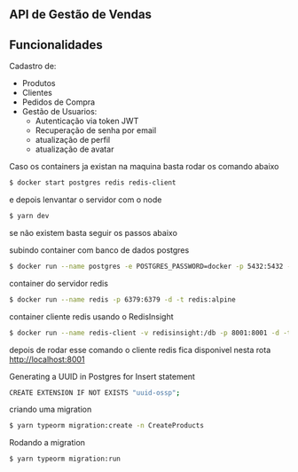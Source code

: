 ## API de Gestão de Vendas

## Funcionalidades

Cadastro de:
- Produtos
- Clientes
- Pedidos de Compra
- Gestão de Usuarios:
    - Autenticação via token JWT
    - Recuperação de senha por email
    - atualização de perfil
    - atualização de avatar


Caso os containers ja existan na maquina basta rodar os comando abaixo
```bash
$ docker start postgres redis redis-client
```
e depois lenvantar o servidor com o node
```bash
$ yarn dev
```

se não existem basta seguir os passos abaixo

subindo container com banco de dados postgres
```bash
$ docker run --name postgres -e POSTGRES_PASSWORD=docker -p 5432:5432 -d postgres
```
container do servidor redis
```bash
$ docker run --name redis -p 6379:6379 -d -t redis:alpine
```

container cliente redis usando o RedisInsight  
```bash
$ docker run --name redis-client -v redisinsight:/db -p 8001:8001 -d -t redislabs/redisinsight:latest
```

depois de rodar esse comando o cliente redis fica disponivel nesta rota  
[http://localhost:8001](http://localhost:8001/)

Generating a UUID in Postgres for Insert statement
```bash
CREATE EXTENSION IF NOT EXISTS "uuid-ossp";
```

criando uma migration
```bash
$ yarn typeorm migration:create -n CreateProducts
```

Rodando a migration
```bash
$ yarn typeorm migration:run
```
